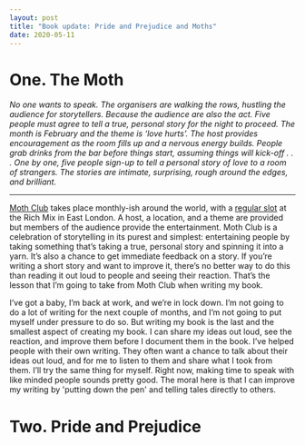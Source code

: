 ```yaml
---
layout: post
title: "Book update: Pride and Prejudice and Moths"
date: 2020-05-11
---
```


# One. The Moth

_No one wants to speak. The organisers are walking the rows, hustling the audience for storytellers. Because the audience are also the act. Five people must agree to tell a true, personal story for the night to proceed. The month is February and the theme is ‘love hurts’. The host provides encouragement as the room fills up and a nervous energy builds. People grab drinks from the bar before things start, assuming things will kick-off . . . One by one, five people sign-up to tell a personal story of love to a room of strangers. The stories are intimate, surprising, rough around the edges, and brilliant._

***

[Moth Club](https://themoth.org/) takes place monthly-ish around the world, with a [regular slot](https://themoth.org/events/results?eventLocations=67&typesOfEvents=&eventDate=) at the Rich Mix in East London. A host, a location, and a theme are provided but members of the audience provide the entertainment. Moth Club is a celebration of storytelling in its purest and simplest: entertaining people by taking something that’s taking a true, personal story and spinning it into a yarn. It’s also a chance to get immediate feedback on a story. If you’re writing a short story and want to improve it, there’s no better way to do this than reading it out loud to people and seeing their reaction. That’s the lesson that I’m going to take from Moth Club when writing my book.

I’ve got a baby, I’m back at work, and we’re in lock down. I’m not going to do a lot of writing for the next couple of months, and I’m not going to put myself under pressure to do so. But writing my book is the last and the smallest aspect of creating my book. I can share my ideas out loud, see the reaction, and improve them before I document them in the book. I’ve helped people with their own writing. They often want a chance to talk about their ideas out loud, and for me to listen to them and share what I took from them. I’ll try the same thing for myself. Right now, making time to speak with like minded people sounds pretty good. The moral here is that I can improve my writing by 'putting down the pen' and telling tales directly to others.

# Two. Pride and Prejudice

